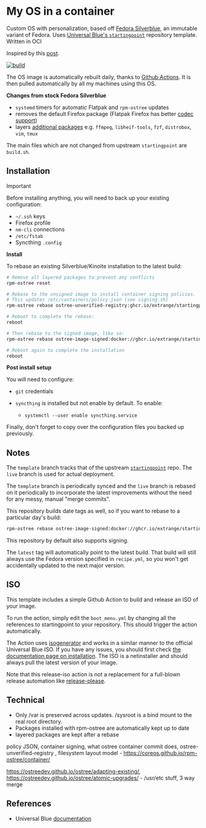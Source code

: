 # My OS in a container

Custom OS with personalization, based off [Fedora Silverblue], an immutable variant of Fedora. Uses [Universal Blue's `startingpoint`][startingpoint] repository template. Written in OCI

Inspired by this [post].

[![build]][build-yml]

The OS image is automatically rebuilt daily, thanks to [Github Actions]. It is then pulled automatically by all my machines using this OS.

**Changes from stock Fedora Silverblue**

- `systemd` timers for automatic Flatpak and `rpm-ostree` updates
- removes the default Firefox package (Flatpak Firefox has better [codec support])
- layers [additional packages] e.g. `ffmpeg`, `libheif-tools`, `fzf`, `distrobox`, `vim`, `tmux`

The main files which are not changed from upstream `startingpoint` are `build.sh`.

## Installation

> [!IMPORTANT]
> Before installing anything, you will need to back up your existing configuration:
> 
> - `~/.ssh` keys
> - Firefox profile
> - `nm-cli` connections
> - `/etc/fstab`
> - Syncthing `.config`

**Install**

To rebase an existing Silverblue/Kinoite installation to the latest build:

```bash
# Remove all layered packages to prevent any conflicts
rpm-ostree reset

# Rebase to the unsigned image to install container signing policies.
# This updates /etc/containers/policy.json (see signing.sh)
rpm-ostree rebase ostree-unverified-registry:ghcr.io/extrange/startingpoint

# Reboot to complete the rebase:
reboot

# Then rebase to the signed image, like so:
rpm-ostree rebase ostree-image-signed:docker://ghcr.io/extrange/startingpoint

# Reboot again to complete the installation
reboot
```

**Post install setup**

You will need to configure:

- `git` credentials
- `syncthing` is installed but not enable by default. To enable:

  - `systemctl --user enable syncthing.service`

Finally, don't forget to copy over the configuration files you backed up previously.

## Notes

The `template` branch tracks that of the upstream [`startingpoint`][startingpoint] repo. The `live` branch is used for actual deployment.

The `template` branch is periodically synced and the `live` branch is rebased on it periodically to incorporate the latest improvements without the need for any messy, manual "merge commits".

This repository builds date tags as well, so if you want to rebase to a particular day's build:

```bash
rpm-ostree rebase ostree-image-signed:docker://ghcr.io/extrange/startingpoint:20230403
```

This repository by default also supports signing.

The `latest` tag will automatically point to the latest build. That build will still always use the Fedora version specified in `recipe.yml`, so you won't get accidentally updated to the next major version.

## ISO

This template includes a simple Github Action to build and release an ISO of your image.

To run the action, simply edit the `boot_menu.yml` by changing all the references to startingpoint to your repository. This should trigger the action automatically.

The Action uses [isogenerator](https://github.com/ublue-os/isogenerator) and works in a similar manner to the official Universal Blue ISO. If you have any issues, you should first check [the documentation page on installation](https://universal-blue.org/installation/). The ISO is a netinstaller and should always pull the latest version of your image.

Note that this release-iso action is not a replacement for a full-blown release automation like [release-please](https://github.com/googleapis/release-please).

## Technical

- Only /var is preserved across updates. /sysroot is a bind mount to the real root directory.
- Packages installed with rpm-ostree are automatically kept up to date
- layered packages are kept after a rebase

policy JSON, container signing, what ostree container commit does, ostree-unverified-registry , filesystem layout model - https://coreos.github.io/rpm-ostree/container/

https://ostreedev.github.io/ostree/adapting-existing/, https://ostreedev.github.io/ostree/atomic-upgrades/ - /usr/etc stuff, 3 way merge

## References

- Universal Blue [documentation](https://universal-blue.org/tinker/make-your-own/)

[startingpoint]: https://github.com/ublue-os/startingpoint
[build]: https://github.com/extrange/startingpoint/actions/workflows/build.yml/badge.svg
[build-yml]: https://github.com/extrange/startingpoint/actions/workflows/build.yml
[Github Actions]: https://docs.github.com/en/actions/learn-github-actions/understanding-github-actions
[Fedora Silverblue]: https://fedoraproject.org/silverblue/
[codec support]: https://docs.fedoraproject.org/en-US/fedora-silverblue/faq/#_how_can_i_play_more_videos_in_firefox_like_youtube
[additional packages]: https://github.com/ublue-os/main/blob/main/packages.json
[post]: https://www.ypsidanger.com/building-your-own-fedora-silverblue-image/
